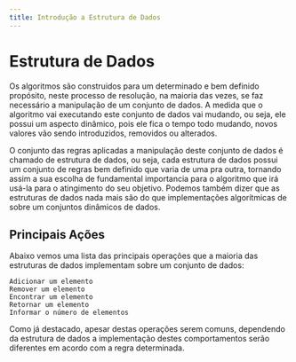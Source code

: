 ```yaml
---
title: Introdução a Estrutura de Dados
---
```

# Estrutura de Dados

Os algoritmos são construidos para um determinado e bem definido propósito, neste processo de resolução, na maioria das vezes, se faz necessário a manipulação de um conjunto de dados. A medida que o algoritmo vai executando este conjunto de dados vai mudando, ou seja, ele possui um aspecto dinâmico, pois ele fica o tempo todo mudando, novos valores vão sendo introduzidos, removidos ou alterados.

O conjunto das regras aplicadas a manipulação deste conjunto de dados é chamado de estrutura de dados, ou seja, cada estrutura de dados possui um conjunto de regras bem definido que varia de uma pra outra, tornando assim a sua escolha de fundamental importancia para o algoritmo que irá usá-la para o atingimento do seu objetivo. Podemos também dizer que as estruturas de dados nada mais são do que implementações algorítmicas de sobre um conjuntos dinâmicos de dados.

## Principais Ações

Abaixo vemos uma lista das principais operações que a maioria das estruturas de dados implementam sobre um conjunto de dados:

    Adicionar um elemento
    Remover um elemento
    Encontrar um elemento
    Retornar um elemento
    Informar o número de elementos

Como já destacado, apesar destas operações serem comuns, dependendo da estrutura de dados a implementação destes comportamentos
serão diferentes em acordo com a regra determinada.